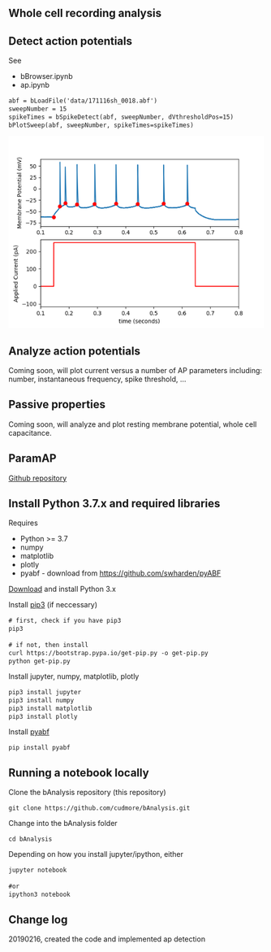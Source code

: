 ## Whole cell recording analysis

## Detect action potentials

See
 - bBrowser.ipynb
 - ap.ipynb

```
abf = bLoadFile('data/171116sh_0018.abf')
sweepNumber = 15
spikeTimes = bSpikeDetect(abf, sweepNumber, dVthresholdPos=15)
bPlotSweep(abf, sweepNumber, spikeTimes=spikeTimes)
```

<IMG SRC="img/example1.png" width=600>

## Analyze action potentials

Coming soon, will plot current versus a number of AP parameters including: number, instantaneous frequency, spike threshold, ...

## Passive properties

Coming soon, will analyze and plot resting membrane potential, whole cell capacitance.

## ParamAP

[Github repository][paramap]

## Install Python 3.7.x and required libraries

Requires

 - Python >= 3.7
 - numpy
 - matplotlib
 - plotly
 - pyabf - download from https://github.com/swharden/pyABF


[Download][python3] and install Python 3.x

Install [pip3][pip3] (if neccessary)

```
# first, check if you have pip3
pip3

# if not, then install
curl https://bootstrap.pypa.io/get-pip.py -o get-pip.py
python get-pip.py
```

Install jupyter, numpy, matplotlib, plotly

```
pip3 install jupyter
pip3 install numpy
pip3 install matplotlib
pip3 install plotly
```

Install [pyabf][pyabf]

```
pip install pyabf
```

## Running a notebook locally

Clone the bAnalysis repository (this repository)

```
git clone https://github.com/cudmore/bAnalysis.git
```

Change into the bAnalysis folder

```
cd bAnalysis
```

Depending on how you install jupyter/ipython, either

```
jupyter notebook

#or
ipython3 notebook
```

## Change log

20190216, created the code and implemented ap detection


[python3]: https://www.python.org/downloads/
[pip3]: https://pip.pypa.io/en/stable/installing/
[pyabf]: https://github.com/swharden/pyABF
[paramap]: https://github.com/christianrickert/ParamAP
